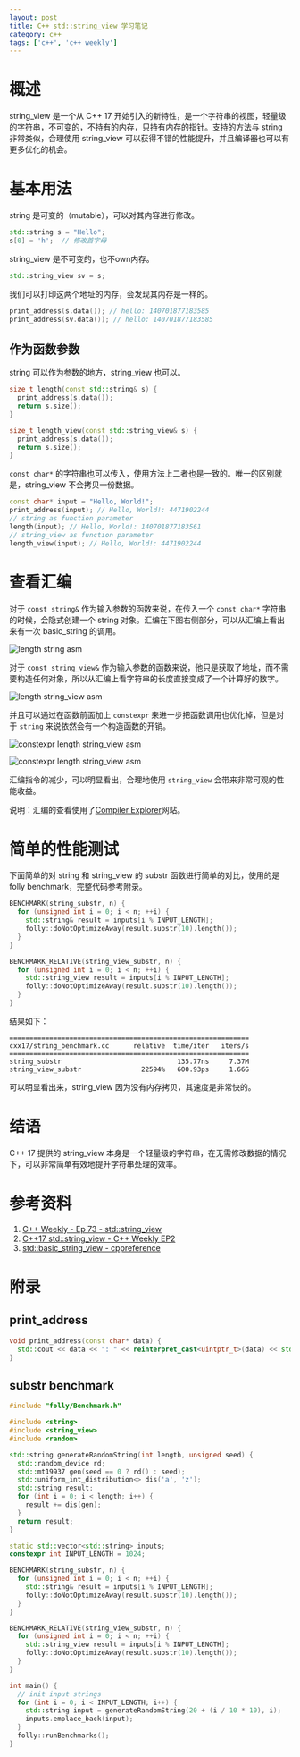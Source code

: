 ```yaml
---
layout: post
title: C++ std::string_view 学习笔记
category: c++
tags: ['c++', 'c++ weekly']
---
```


# 概述

string_view 是一个从 C++ 17 开始引入的新特性，是一个字符串的视图，轻量级的字符串，不可变的，不持有的内存，只持有内存的指针。支持的方法与 string 非常类似，合理使用 string_view 可以获得不错的性能提升，并且编译器也可以有更多优化的机会。

# 基本用法

string 是可变的（mutable），可以对其内容进行修改。

```cpp
std::string s = "Hello";
s[0] = 'h';  // 修改首字母
```

string_view 是不可变的，也不own内存。

```cpp
std::string_view sv = s;
```

我们可以打印这两个地址的内存，会发现其内存是一样的。

```cpp
print_address(s.data()); // hello: 140701877183585
print_address(sv.data()); // hello: 140701877183585
```

## 作为函数参数

string 可以作为参数的地方，string_view 也可以。

```cpp
size_t length(const std::string& s) {
  print_address(s.data());
  return s.size();
}

size_t length_view(const std::string_view& s) {
  print_address(s.data());
  return s.size();
}

```

`const char*` 的字符串也可以传入，使用方法上二者也是一致的。唯一的区别就是，string_view 不会拷贝一份数据。

```cpp
const char* input = "Hello, World!";
print_address(input); // Hello, World!: 4471902244
// string as function parameter
length(input); // Hello, World!: 140701877183561
// string_view as function parameter
length_view(input); // Hello, World!: 4471902244
```


# 查看汇编

对于 `const string&` 作为输入参数的函数来说，在传入一个 `const char*` 字符串的时候，会隐式创建一个 string 对象。汇编在下图右侧部分，可以从汇编上看出来有一次 basic_string 的调用。

![length string asm](/assets/blog/cpp-string-view/length_string.jpg)

对于 `const string_view&` 作为输入参数的函数来说，他只是获取了地址，而不需要构造任何对象，所以从汇编上看字符串的长度直接变成了一个计算好的数字。

![length string_view asm](/assets/blog/cpp-string-view/length_string_view.jpg)

并且可以通过在函数前面加上 `constexpr` 来进一步把函数调用也优化掉，但是对于 `string` 来说依然会有一个构造函数的开销。

![constexpr length string_view asm](/assets/blog/cpp-string-view/constexpr_length_string.jpg)

![constexpr length string_view asm](/assets/blog/cpp-string-view/constexpr_length_string_view.jpg)

汇编指令的减少，可以明显看出，合理地使用 `string_view` 会带来非常可观的性能收益。

说明：汇编的查看使用了[Compiler Explorer](https://godbolt.org/)网站。

# 简单的性能测试

下面简单的对 string 和 string_view 的 substr 函数进行简单的对比，使用的是 folly benchmark，完整代码参考附录。

```cpp
BENCHMARK(string_substr, n) {
  for (unsigned int i = 0; i < n; ++i) {
    std::string& result = inputs[i % INPUT_LENGTH];
    folly::doNotOptimizeAway(result.substr(10).length());
  }
}

BENCHMARK_RELATIVE(string_view_substr, n) {
  for (unsigned int i = 0; i < n; ++i) {
    std::string_view result = inputs[i % INPUT_LENGTH];
    folly::doNotOptimizeAway(result.substr(10).length());
  }
}
```

结果如下：
```
============================================================
cxx17/string_benchmark.cc      relative  time/iter   iters/s
============================================================
string_substr                             135.77ns     7.37M
string_view_substr               22594%   600.93ps     1.66G
```

可以明显看出来，string_view 因为没有内存拷贝，其速度是非常快的。

# 结语

C++ 17 提供的 string_view 本身是一个轻量级的字符串，在无需修改数据的情况下，可以非常简单有效地提升字符串处理的效率。

# 参考资料

1. [C++ Weekly - Ep 73 - std::string_view](https://www.youtube.com/watch?v=fj_CF8xK760)
2. [C++17 std::string_view - C++ Weekly EP2](https://www.bilibili.com/video/BV1iV411C769/)
3. [std::basic_string_view - cppreference](https://en.cppreference.com/w/cpp/string/basic_string_view)

# 附录

## print_address

```cpp
void print_address(const char* data) {
  std::cout << data << ": " << reinterpret_cast<uintptr_t>(data) << std::endl;
}
```

## substr benchmark

```cpp
#include "folly/Benchmark.h"

#include <string>
#include <string_view>
#include <random>

std::string generateRandomString(int length, unsigned seed) {
  std::random_device rd;
  std::mt19937 gen(seed == 0 ? rd() : seed);
  std::uniform_int_distribution<> dis('a', 'z');
  std::string result;
  for (int i = 0; i < length; i++) {
    result += dis(gen);
  }
  return result;
}

static std::vector<std::string> inputs;
constexpr int INPUT_LENGTH = 1024;

BENCHMARK(string_substr, n) {
  for (unsigned int i = 0; i < n; ++i) {
    std::string& result = inputs[i % INPUT_LENGTH];
    folly::doNotOptimizeAway(result.substr(10).length());
  }
}

BENCHMARK_RELATIVE(string_view_substr, n) {
  for (unsigned int i = 0; i < n; ++i) {
    std::string_view result = inputs[i % INPUT_LENGTH];
    folly::doNotOptimizeAway(result.substr(10).length());
  }
}

int main() {
  // init input strings
  for (int i = 0; i < INPUT_LENGTH; i++) {
    std::string input = generateRandomString(20 + (i / 10 * 10), i);
    inputs.emplace_back(input);
  }
  folly::runBenchmarks();
}

```
